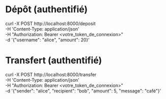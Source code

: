 # Dépôt (authentifié)

curl -X POST http://localhost:8000/deposit \
 -H 'Content-Type: application/json' \
 -H "Authorization: Bearer <votre_token_de_connexion>" \
 -d '{"username": "alice", "amount": 20}'

# Transfert (authentifié)

curl -X POST http://localhost:8000/transfer \
 -H 'Content-Type: application/json' \
 -H "Authorization: Bearer <votre_token_de_connexion>" \
 -d '{"sender": "alice", "recipient": "bob", "amount": 5, "message": "café"}'

